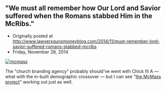 ## "We must all remember how Our Lord and Savior suffered when the Romans stabbed Him in the McRibs."

 * Originally posted at http://www.lawyersgunsmoneyblog.com/2014/11/must-remember-lord-savior-suffered-romans-stabbed-mcribs
 * Friday, November 28, 2014

[![mcmass](http://lawyersgunsmon.wpengine.com/wp-content/uploads/2014/11/mcmass-300x161.jpg)](http://lawyersgunsmon.wpengine.com/wp-content/uploads/2014/11/mcmass.jpg)  

The "church branding agency" probably should've went with Chick fil A — what with the in-built demographic crossover — but I can see "[the McMass project](http://www.rawstory.com/rs/2014/11/christian-branding-agency-seeks-1-million-for-mcmass-project-to-put-mcdonalds-in-churches/)" working out just as well.
